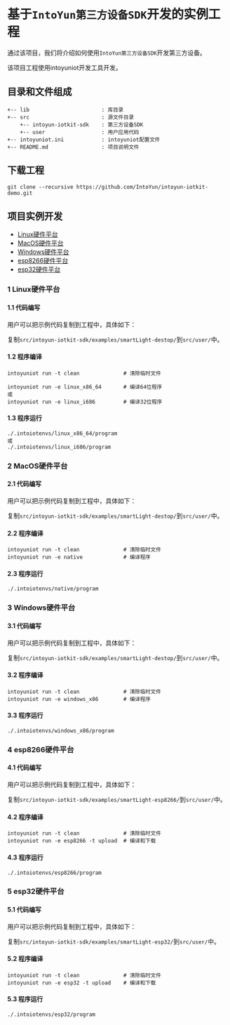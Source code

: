 # 基于`IntoYun第三方设备SDK`开发的实例工程

通过该项目，我们将介绍如何使用`IntoYun第三方设备SDK`开发第三方设备。

该项目工程使用intoyuniot开发工具开发。


## 目录和文件组成

```
+-- lib                       : 库目录
+-- src                       : 源文件目录
    +-- intoyun-iotkit-sdk    : 第三方设备SDK
    +-- user                  : 用户应用代码
+-- intoyuniot.ini            : intoyuniot配置文件
+-- README.md                 : 项目说明文件

```

## 下载工程

```
git clone --recursive https://github.com/IntoYun/intoyun-iotkit-demo.git
```

## 项目实例开发

- [Linux硬件平台](#1-linux硬件平台)
- [MacOS硬件平台](#2-macos硬件平台)
- [Windows硬件平台](#3-windows硬件平台)
- [esp8266硬件平台](#4-esp8266硬件平台)
- [esp32硬件平台](#5-esp32硬件平台)

### 1 Linux硬件平台

#### 1.1 代码编写

用户可以把示例代码复制到工程中，具体如下：

复制`src/intoyun-iotkit-sdk/examples/smartLight-destop/`到`src/user/`中。

#### 1.2 程序编译

```
intoyuniot run -t clean              # 清除临时文件

intoyuniot run -e linux_x86_64       # 编译64位程序
或
intoyuniot run -e linux_i686         # 编译32位程序

```

#### 1.3 程序运行

```
./.intoiotenvs/linux_x86_64/program
或
./.intoiotenvs/linux_i686/program
```

### 2 MacOS硬件平台

#### 2.1 代码编写

用户可以把示例代码复制到工程中，具体如下：

复制`src/intoyun-iotkit-sdk/examples/smartLight-destop/`到`src/user/`中。

#### 2.2 程序编译

```
intoyuniot run -t clean              # 清除临时文件
intoyuniot run -e native             # 编译程序
```

#### 2.3 程序运行

```
./.intoiotenvs/native/program
```

### 3 Windows硬件平台

#### 3.1 代码编写

用户可以把示例代码复制到工程中，具体如下：

复制`src/intoyun-iotkit-sdk/examples/smartLight-destop/`到`src/user/`中。

#### 3.2 程序编译

```
intoyuniot run -t clean              # 清除临时文件
intoyuniot run -e windows_x86        # 编译程序
```

#### 3.3 程序运行

```
./.intoiotenvs/windows_x86/program
```

### 4 esp8266硬件平台

#### 4.1 代码编写

用户可以把示例代码复制到工程中，具体如下：

复制`src/intoyun-iotkit-sdk/examples/smartLight-esp8266/`到`src/user/`中。

#### 4.2 程序编译

```
intoyuniot run -t clean              # 清除临时文件
intoyuniot run -e esp8266 -t upload  # 编译和下载
```

#### 4.3 程序运行

```
./.intoiotenvs/esp8266/program
```

### 5 esp32硬件平台

#### 5.1 代码编写

用户可以把示例代码复制到工程中，具体如下：

复制`src/intoyun-iotkit-sdk/examples/smartLight-esp32/`到`src/user/`中。

#### 5.2 程序编译

```
intoyuniot run -t clean              # 清除临时文件
intoyuniot run -e esp32 -t upload    # 编译和下载
```

#### 5.3 程序运行

```
./.intoiotenvs/esp32/program
```

